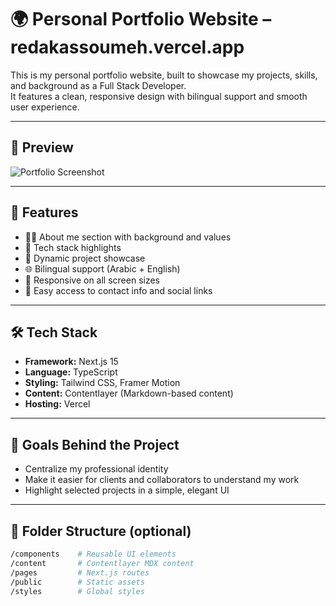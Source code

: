 # 🌍 Personal Portfolio Website – redakassoumeh.vercel.app

This is my personal portfolio website, built to showcase my projects, skills, and background as a Full Stack Developer.  
It features a clean, responsive design with bilingual support and smooth user experience.

---

## 📸 Preview

![Portfolio Screenshot](./public/preview.png) <!-- يمكنك لاحقًا إضافة صورة فعلية -->

---

## 🎯 Features

- 🧑‍💻 About me section with background and values
- 🧰 Tech stack highlights
- 🚀 Dynamic project showcase
- 🌐 Bilingual support (Arabic + English)
- 📱 Responsive on all screen sizes
- 🔗 Easy access to contact info and social links

---

## 🛠️ Tech Stack

- **Framework:** Next.js 15
- **Language:** TypeScript
- **Styling:** Tailwind CSS, Framer Motion
- **Content:** Contentlayer (Markdown-based content)
- **Hosting:** Vercel

---

## 🧠 Goals Behind the Project

- Centralize my professional identity
- Make it easier for clients and collaborators to understand my work
- Highlight selected projects in a simple, elegant UI

---

## 📂 Folder Structure (optional)
```bash
/components    # Reusable UI elements
/content       # Contentlayer MDX content
/pages         # Next.js routes
/public        # Static assets
/styles        # Global styles
